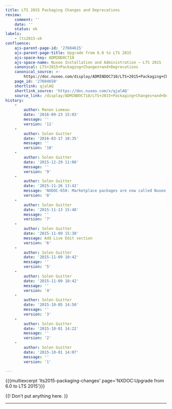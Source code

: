 ```yaml
---
title: LTS 2015 Packaging Changes and Deprecations
review:
    comment: ''
    date: ''
    status: ok
labels:
    - lts2015-ok
confluence:
    ajs-parent-page-id: '27604615'
    ajs-parent-page-title: Upgrade from 6.0 to LTS 2015
    ajs-space-key: ADMINDOC710
    ajs-space-name: Nuxeo Installation and Administration — LTS 2015
    canonical: LTS+2015+Packaging+Changes+and+Deprecations
    canonical_source: >-
        https://doc.nuxeo.com/display/ADMINDOC710/LTS+2015+Packaging+Changes+and+Deprecations
    page_id: '27604650'
    shortlink: qjalAQ
    shortlink_source: 'https://doc.nuxeo.com/x/qjalAQ'
    source_link: /display/ADMINDOC710/LTS+2015+Packaging+Changes+and+Deprecations
history:
    - 
        author: Manon Lumeau
        date: '2016-09-23 15:03'
        message: ''
        version: '11'
    - 
        author: Solen Guitter
        date: '2016-03-17 10:35'
        message: ''
        version: '10'
    - 
        author: Solen Guitter
        date: '2015-12-29 11:08'
        message: ''
        version: '9'
    - 
        author: Solen Guitter
        date: '2015-11-26 13:42'
        message: 'NXDOC-658: Marketplace packages are now called Nuxeo Packages'
        version: '8'
    - 
        author: Solen Guitter
        date: '2015-11-13 15:48'
        message: ''
        version: '7'
    - 
        author: Solen Guitter
        date: '2015-11-09 15:38'
        message: Add Live Edit section
        version: '6'
    - 
        author: Solen Guitter
        date: '2015-11-09 10:42'
        message: ''
        version: '5'
    - 
        author: Solen Guitter
        date: '2015-11-09 10:42'
        message: ''
        version: '4'
    - 
        author: Solen Guitter
        date: '2015-10-05 14:50'
        message: ''
        version: '3'
    - 
        author: Solen Guitter
        date: '2015-10-01 14:22'
        message: ''
        version: '2'
    - 
        author: Solen Guitter
        date: '2015-10-01 14:07'
        message: ''
        version: '1'

---
```

{{{multiexcerpt 'lts2015-packaging-changes' page='NXDOC:Upgrade from 6.0 to LTS 2015'}}}

{{! Don't put anything here. }}

* * *